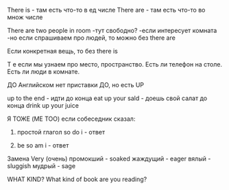There is - там есть что-то в ед числе 
There are - там есть что-то во множ числе 

 There are two people in room 
  -тут свободно?
  -если интересует комната 
  -но если спрашиваем про людей, то можно без there are

Если конкретная вещь, то без there is 

Т е если мы узнаем про место, пространство. Есть ли телефон на столе. Есть ли люди в комнате.

ДО
Английском нет приставки ДО, но есть UP

up to the end - идти до конца
eat up your sald - доешь свой салат до конца
drink up your juice

Я ТОЖЕ (ME TOO)
если собеседник сказал: 
1) простой глагол 
so do i - ответ

2) be
so am i - ответ

Замена Very (очень)
промокший - soaked
жаждущий - eager
вялый - sluggish
мудрый - sage 

WHAT KIND?
What kind of book are you reading?
